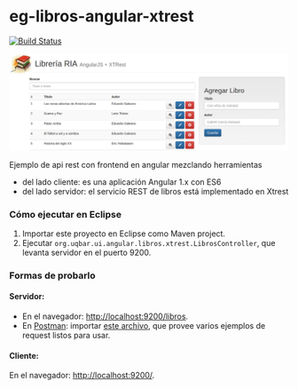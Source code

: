# eg-libros-angular-xtrest

[![Build Status](https://travis-ci.org/uqbar-project/eg-libros-angular-xtrest-es6.svg?branch=master)](https://travis-ci.org/uqbar-project/eg-libros-angular-xtrest-es6)

![demo](demo/demo.png)

Ejemplo de api rest con frontend en angular mezclando herramientas

- del lado cliente: es una aplicación Angular 1.x con ES6
- del lado servidor: el servicio REST de libros está implementado en Xtrest

### Cómo ejecutar en Eclipse

1. Importar este proyecto en Eclipse como Maven project.
2. Ejecutar `org.uqbar.ui.angular.libros.xtrest.LibrosController`, que levanta servidor en el puerto 9200.

### Formas de probarlo

#### Servidor: 

   * En el navegador: <http://localhost:9200/libros>.
   * En [Postman](https://www.getpostman.com/): importar [este archivo](Libros.postman_collection.json), que provee varios ejemplos de request listos para usar.
   
#### Cliente: 

En el navegador: <http://localhost:9200/>.
